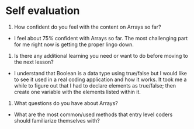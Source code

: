 # Self evaluation

1. How confident do you feel with the content on Arrays so far?
  * I feel about 75% confident with Arrays so far.  The most challenging part for me right now is getting the proper lingo down.

1. Is there any additional learning you need or want to do before moving to the next lesson?
  * I understand that Boolean is a data type using true/false but I would like to see it used in a real coding application and how it works. It took me a while to figure out that I had to declare elements as true/false; then create one variable with the elements listed within it.

1. What questions do you have about Arrays?
  * What are the most common/used methods that entry level coders should familiarize themselves with?
